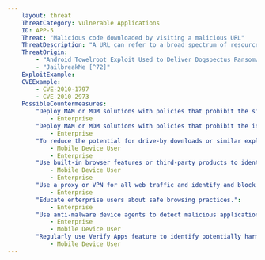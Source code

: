 ```yaml
---
    layout: threat
    ThreatCategory: Vulnerable Applications
    ID: APP-5
    Threat: "Malicious code downloaded by visiting a malicious URL"
    ThreatDescription: "A URL can refer to a broad spectrum of resource types, some of which can contain code that is executed by the process that requests it. The malicious code may automatically function in the target context, such as a script that is allowed to execute in the web browser, or it may require the presence of a vulnerability in the app that downloaded it that is exploited during an attempt to process its content, such as a buffer overflow attack."
    ThreatOrigin:
        - "Android Towelroot Exploit Used to Deliver Dogspectus Ransomware [^71]"
        - "JailbreakMe [^72]"
    ExploitExample:
    CVEExample:
        - CVE-2010-1797
        - CVE-2010-2973
    PossibleCountermeasures:
        "Deploy MAM or MDM solutions with policies that prohibit the side-loading of apps, which may bypass security checks on the app.":
            - Enterprise
        "Deploy MAM or MDM solutions with policies that prohibit the installation of apps from 3rd party (unofficial) app stores.":
            - Enterprise
        "To reduce the potential for drive-by downloads or similar exploits, ensure the latest security updates for the mobile OS are installed.":
            - Mobile Device User
            - Enterprise
        "Use built-in browser features or third-party products to identify and avoid known malicious web pages.":
            - Mobile Device User
            - Enterprise
        "Use a proxy or VPN for all web traffic and identify and block connections to known malicious web pages.":
            - Enterprise
        "Educate enterprise users about safe browsing practices.":
            - Enterprise
        "Use anti-malware device agents to detect malicious applications inadvertently installed on the device.":
            - Enterprise
            - Mobile Device User
        "Regularly use Verify Apps feature to identify potentially harmful applications.":
            - Mobile Device User
---
```


